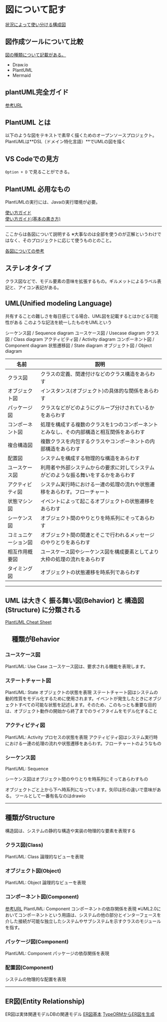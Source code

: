 # 図について記す

[状況によって使い分ける構成図](https://qiita.com/e99h2121/items/eaca084ae7b0488ab686)

## 図作成ツールについて比較

[図の種類について記載がある。](https://qiita.com/ryamate/items/3779418172c4f5a83212)

- Draw.io
- PlantUML
- Mermaid

## plantUML完全ガイド

[参考URL](https://pdf.plantuml.net/PlantUML_Language_Reference_Guide_ja.pdf)

## PlantUML とは

以下のような図をテキストで素早く描くためのオープンソースプロジェクト。  
PlantUMLは**DSL（ドメイン特化言語）**でUMLの図を描く

## VS Codeでの見方

`Option + D` で見ることができる。

## PlantUML 必用なもの

PlantUMLの実行には、Javaの実行環境が必要。

[使い方ガイド](https://zenn.dev/wtkn25/articles/vscode-plantuml)  
[使い方ガイド(基本の書き方)](https://zenn.dev/msksgm/articles/20211218-robustness-with-plantuml-vscode)

---

ここからは各図について説明する
※大事なのは全部を使うのが正解というわけではなく、そのプロジェクトに応じて使うものとのこと。

[各図についての参考](https://qiita.com/mumucochimu/items/e97a03217588f4101849)

## ステレオタイプ

クラス図などで、モデル要素の意味を拡張するもの。ギルメットによるラベル表記と、アイコン表記がある。

## UML(Unified modeling Language)

共有することの難しさを毎日感じてる場合、UML図を記載するとはかどる可能性がある
このような記法を統一したものをUMLという

シーケンス図 / Sequence diagram
ユースケース図 / Usecase diagram
クラス図 / Class diagram
アクティビティ図 / Activity diagram
コンポーネント図 / Component diagram
状態遷移図 / State diagram
オブジェクト図 / Object diagram

|    名前    |   説明  |
|    ---    |     --- |
| クラス図   |  クラスの定義、関連付けなどのクラス構造をあらわす  |
| オブジェクト図  | インスタンス(オブジェクト)の具体的な関係をあらわす   |
| パッケージ図   |  クラスなどがどのようにグループ分けされているかをあらわす   |
| コンポーネント図 |  処理を構成する複数のクラスを1つのコンポーネントとみなし、その内部構造と相互関係をあらわす |
| 複合構造図 | 複数クラスを内包するクラスやコンポーネントの内部構造をあらわす  |
| 配置図    | システムを構成する物理的な構造をあらわす  |
| ユースケース図 |  利用者や外部システムからの要求に対してシステムがどのような振る舞いをするかをあらわす   |
| アクティビティ図 | システム実行時における一連の処理の流れや状態遷移をあらわす。フローチャート    |
| 状態マシン図 |  イベントによって起こるオブジェクトの状態遷移をあらわす   |
| シーケンス図 |  オブジェクト間のやりとりを時系列にそってあらわす   |
| コミュニケーション図 | オブジェクト間の関連とそこで行われるメッセージのやりとりをあらわす    |
| 相互作用概要図 | ユースケース図やシーケンス図を構成要素としてより大枠の処理の流れをあらわす    |
| タイミング図 |  オブジェクトの状態遷移を時系列であらわす   |

---

## UML は大きく 振る舞い図(Behavior) と 構造図(Structure) に分類される

[PlantUML Cheat Sheet](https://qiita.com/ogomr/items/0b5c4de7f38fd1482a48)

## 　種類がBehavior

### ユースケース図

PlantUML: Use Case
ユースケース図は、要求される機能を表現します。

### ステートチャート図

PlantUML: State
オブジェクトの状態を表現
ステートチャート図はシステムの動的性質をモデル化するために使用されます。イベントが発生したときにオブジェクトすべての可能な状態を記述します。そのため、このもっとも重要な目的は、オブジェクト動作の開始から終了までのライフタイムをモデル化すること

### アクティビティ図

PlantUML: Activity
プロセスの状態を表現
アクティビティ図はシステム実行時における一連の処理の流れや状態遷移をあらわす。フローチャートのようなもの

### シーケンス図

PlantUML: Sequence

シーケンス図はオブジェクト間のやりとりを時系列にそってあらわすもの

オブジェクトごと上から下へ時系列になっています。矢印は形の違いで意味がある。
ツールとして一番有名なのはdrawio

---

## 種類がStructure

構造図は、システムの静的な構造や実装の物理的な要素を表現する

### クラス図(Class)

PlantUML: Class
論理的なビューを表現

### オブジェクト図(Object)

PlantUML: Object
論理的なビューを表現

### コンポーネント図(Component)

[参考URL](https://www.lucidchart.com/pages/ja/uml-component-diagram)
PlantUML: Component
コンポーネントの依存関係を表現
※UML2.0においてコンポーネントという用語は、システムの他の部分とインターフェースを介した接続が可能な独立したシステムやサブシステムを示すクラスのモジュールを指す。

### パッケージ図(Component)

PlantUML: Component
パッケージの依存関係を表現

### 配置図(Component)

システムの物理的な配置を表現

---

## ER図(Entity Relationship)

ER図は実体関連モデルDBの関連モデル
[ER図基本](https://qiita.com/ramuneru/items/32fbf3032b625f71b69d)
[TypeORMからER図を生成](https://dev.classmethod.jp/articles/typeorm-er-diagram/)
